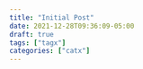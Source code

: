 ```yaml
---
title: "Initial Post"
date: 2021-12-28T09:36:09-05:00
draft: true
tags: ["tagx"]
categories: ["catx"]
---
```


